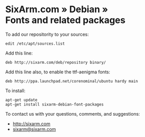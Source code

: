# SixArm.com » Debian » <br> Fonts and related packages

To add our repositority to your sources:

    edit /etc/apt/sources.list

Add this line:

    deb http://sixarm.com/deb/repository binary/

Add this line also, to enable the ttf-aenigma fonts:

    deb http://ppa.launchpad.net/corenominal/ubuntu hardy main

To install:

    apt-get update
    apt-get install sixarm-debian-font-packages

To contact us with your questions, comments, and suggestions:

  * http://sixarm.com
  * sixarm@sixarm.com
